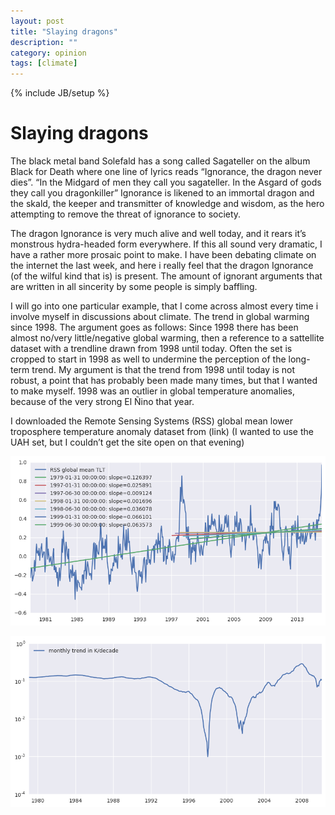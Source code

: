 ```yaml
---
layout: post
title: "Slaying dragons"
description: ""
category: opinion
tags: [climate]
---
```

{% include JB/setup %}

# Slaying dragons

The black metal band Solefald has a song called Sagateller on the album Black for Death where one line of lyrics reads “Ignorance, the dragon never dies”. “In the Midgard of men they call you sagateller. In the Asgard of gods they call you dragonkiller” Ignorance is likened to an immortal dragon and the skald, the keeper and transmitter of knowledge and wisdom, as the hero attempting to remove the threat of ignorance to society.

The dragon Ignorance is very much alive and well today, and it rears it’s monstrous hydra-headed form everywhere. If this all sound very dramatic, I have a rather more prosaic point to make. I have been debating climate on the internet the last week, and here i really feel that the dragon Ignorance (of the wilful kind that is) is present. The amount of ignorant arguments that are written in all sincerity by some people is simply baffling. 

I will go into one particular example, that I come across almost every time i involve myself in discussions about climate. The trend in global warming since 1998. The argument goes as follows: Since 1998 there has been almost no/very little/negative global warming, then a reference to a sattellite dataset with a trendline drawn from 1998 until today. Often the set is cropped to start in 1998 as well to undermine the perception of the long-term trend. My argument is that the trend from 1998 until today is not robust, a point that has probably been made many times, but that I wanted to make myself. 1998 was an outlier in global temperature anomalies, because of the very strong El Ñino that year. 

I downloaded the Remote Sensing Systems (RSS) global mean lower troposphere temperature anomaly dataset from (link) (I wanted to use the UAH set, but I couldn’t get the site open on that evening) 

![RSS trend lines](https://raw.githubusercontent.com/hansbrenna/RSS_trend_analysis/master/trendlines.png)

![RSS trend is not robust](https://raw.githubusercontent.com/hansbrenna/RSS_trend_analysis/master/trends.png)
